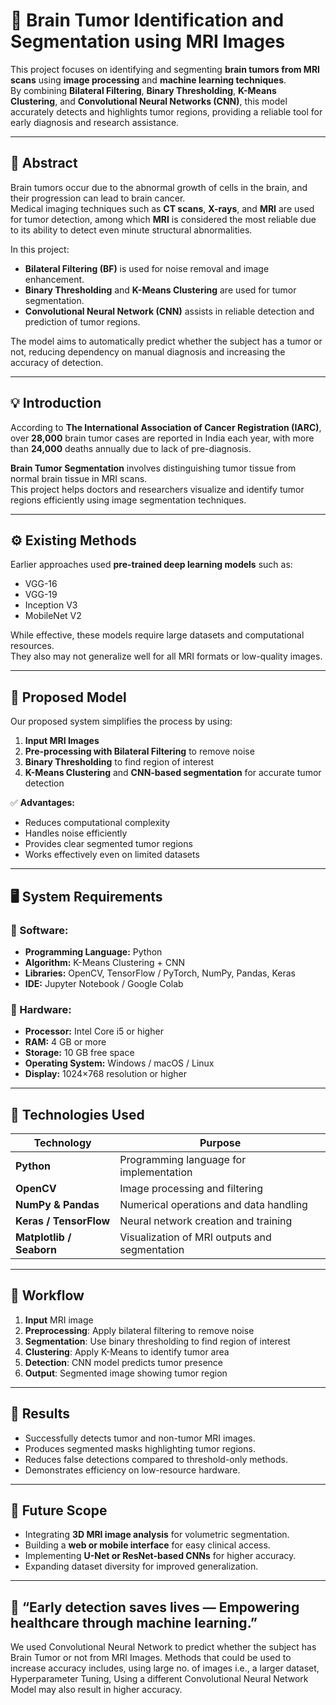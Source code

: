 
# 🧠 Brain Tumor Identification and Segmentation using MRI Images

This project focuses on identifying and segmenting **brain tumors from MRI scans** using **image processing** and **machine learning techniques**.  
By combining **Bilateral Filtering**, **Binary Thresholding**, **K-Means Clustering**, and **Convolutional Neural Networks (CNN)**, this model accurately detects and highlights tumor regions, providing a reliable tool for early diagnosis and research assistance.

---

## 🧩 Abstract
Brain tumors occur due to the abnormal growth of cells in the brain, and their progression can lead to brain cancer.  
Medical imaging techniques such as **CT scans**, **X-rays**, and **MRI** are used for tumor detection, among which **MRI** is considered the most reliable due to its ability to detect even minute structural abnormalities.

In this project:
- **Bilateral Filtering (BF)** is used for noise removal and image enhancement.
- **Binary Thresholding** and **K-Means Clustering** are used for tumor segmentation.
- **Convolutional Neural Network (CNN)** assists in reliable detection and prediction of tumor regions.

The model aims to automatically predict whether the subject has a tumor or not, reducing dependency on manual diagnosis and increasing the accuracy of detection.

---

## 💡 Introduction
According to **The International Association of Cancer Registration (IARC)**, over **28,000** brain tumor cases are reported in India each year, with more than **24,000** deaths annually due to lack of pre-diagnosis.

**Brain Tumor Segmentation** involves distinguishing tumor tissue from normal brain tissue in MRI scans.  
This project helps doctors and researchers visualize and identify tumor regions efficiently using image segmentation techniques.

---

## ⚙️ Existing Methods
Earlier approaches used **pre-trained deep learning models** such as:
- VGG-16  
- VGG-19  
- Inception V3  
- MobileNet V2  

While effective, these models require large datasets and computational resources.  
They also may not generalize well for all MRI formats or low-quality images.

---

## 🚀 Proposed Model
Our proposed system simplifies the process by using:
1. **Input MRI Images**
2. **Pre-processing with Bilateral Filtering** to remove noise  
3. **Binary Thresholding** to find region of interest  
4. **K-Means Clustering** and **CNN-based segmentation** for accurate tumor detection  

✅ **Advantages:**
- Reduces computational complexity  
- Handles noise efficiently  
- Provides clear segmented tumor regions  
- Works effectively even on limited datasets  

---

## 🖥️ System Requirements

### 🔸 Software:
- **Programming Language:** Python  
- **Algorithm:** K-Means Clustering + CNN  
- **Libraries:** OpenCV, TensorFlow / PyTorch, NumPy, Pandas, Keras  
- **IDE:** Jupyter Notebook / Google Colab

### 🔸 Hardware:
- **Processor:** Intel Core i5 or higher  
- **RAM:** 4 GB or more  
- **Storage:** 10 GB free space  
- **Operating System:** Windows / macOS / Linux  
- **Display:** 1024×768 resolution or higher  

---

## 🧠 Technologies Used
| Technology | Purpose |
|-------------|----------|
| **Python** | Programming language for implementation |
| **OpenCV** | Image processing and filtering |
| **NumPy & Pandas** | Numerical operations and data handling |
| **Keras / TensorFlow** | Neural network creation and training |
| **Matplotlib / Seaborn** | Visualization of MRI outputs and segmentation |

---

## 🔄 Workflow

1. **Input** MRI image  
2. **Preprocessing**: Apply bilateral filtering to remove noise  
3. **Segmentation**: Use binary thresholding to find region of interest  
4. **Clustering**: Apply K-Means to identify tumor area  
5. **Detection**: CNN model predicts tumor presence  
6. **Output**: Segmented image showing tumor region

---

## 🧾 Results
- Successfully detects tumor and non-tumor MRI images.
- Produces segmented masks highlighting tumor regions.
- Reduces false detections compared to threshold-only methods.
- Demonstrates efficiency on low-resource hardware.

---

## 🔮 Future Scope
- Integrating **3D MRI image analysis** for volumetric segmentation.  
- Building a **web or mobile interface** for easy clinical access.  
- Implementing **U-Net or ResNet-based CNNs** for higher accuracy.  
- Expanding dataset diversity for improved generalization.

---

## 🧠 “Early detection saves lives — Empowering healthcare through machine learning.”


We used Convolutional Neural Network to predict whether the subject has Brain Tumor or not from MRI Images. Methods that could be used to increase accuracy includes, using large no. of images i.e., a larger dataset, Hyperparameter Tuning, Using a different Convolutional Neural Network Model may also result in higher accuracy.
